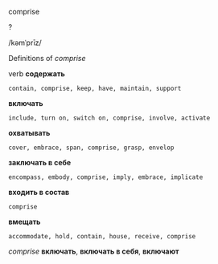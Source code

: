comprise

?

/kəmˈprīz/

Definitions of _comprise_

verb
**содержать**

    contain, comprise, keep, have, maintain, support
**включать**

    include, turn on, switch on, comprise, involve, activate
**охватывать**

    cover, embrace, span, comprise, grasp, envelop
**заключать в себе**

    encompass, embody, comprise, imply, embrace, implicate
**входить в состав**

    comprise
**вмещать**

    accommodate, hold, contain, house, receive, comprise

_comprise_
**включать**, **включать в себя**, **включают**